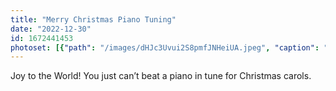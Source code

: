 ```yaml
---
title: "Merry Christmas Piano Tuning"
date: "2022-12-30"
id: 1672441453
photoset: [{"path": "/images/dHJc3Uvui2S8pmfJNHeiUA.jpeg", "caption": "Pretty Yamaha piano in Layton, UT", "thumbnail": "True"}]
---
```

Joy to the World! You just can’t beat a piano in tune for Christmas carols. 